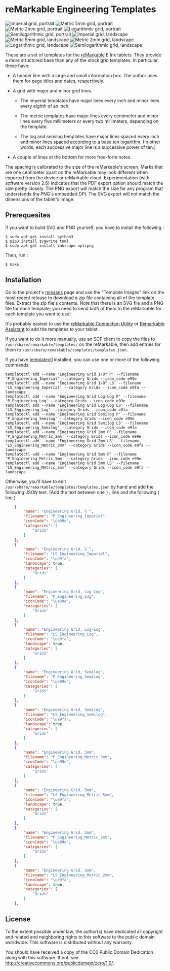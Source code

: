 reMarkable Engineering Templates
================================

![Imperial grid, portrait](https://static.aperiodic.net/remarkable-engineering/P_Engineering_Imperial-thumb.png)
![Metric 5mm grid, portrait](https://static.aperiodic.net/remarkable-engineering/P_Engineering_Metric_5mm-thumb.png)
![Metric 2mm grid, portrait](https://static.aperiodic.net/remarkable-engineering/P_Engineering_Metric_2mm-thumb.png)
![Logarithmic grid, portrait](https://static.aperiodic.net/remarkable-engineering/P_Engineering_Log-thumb.png)
![Semilogarithmic grid, portrait](https://static.aperiodic.net/remarkable-engineering/P_Engineering_Semilog-thumb.png)
![Imperial grid, landscape](https://static.aperiodic.net/remarkable-engineering/LS_Engineering_Imperial-thumb.png)
![Metric 5mm grid, landscape](https://static.aperiodic.net/remarkable-engineering/LS_Engineering_Metric_5mm-thumb.png)
![Metric 2mm grid, landscape](https://static.aperiodic.net/remarkable-engineering/LS_Engineering_Metric_2mm-thumb.png)
![Logarithmic grid, landscape](https://static.aperiodic.net/remarkable-engineering/LS_Engineering_Log-thumb.png)
![Semilogarithmic grid, landscape](https://static.aperiodic.net/remarkable-engineering/LS_Engineering_Semilog-thumb.png)

These are a set of templates for the [reMarkable][] E Ink tablets.  They
provide a more structured base than any of the stock grid templates.  In
particular, these have:

  [reMarkable]: https://remarkable.com

 * A header line with a large and small information box.  The author uses
   them for page titles and dates, respectively.
   
 * A grid with major and minor grid lines.
 
   * The imperial templates have major lines every inch and minor lines
     every eighth of an inch.
   
   * The metric templates have major lines every centimeter and minor
     lines every five millimeters or every two millimeters, depending on
     the template.
   
   * The log and semilog templates have major lines spaced every inch and
     minor lines spaced according to a base ten logarithm.  (In other
     words, each successive major line is a successive power of ten.)
   
 * A couple of lines at the bottom for more free-form notes.
 
The spacing is calibrated to the size of the reMarkable's screen.  Marks
that are one centimeter apart on the reMarkable may look different when
exported from the device or reMarkable cloud.  Experimentation (with
software version 2.6) indicates that the PDF export option should match
the size pretty closely.  The PNG export will match the size for any
program that understands the PNG's embedded DPI.  The SVG export will not
match the dimensions of the tablet's image.

Prerequesites
-------------

If you want to build SVG and PNG yourself, you have to install the following :

```
$ sudo apt-get install python3
$ pip3 install svgwrite toml
$ sudo apt-get install inkscape optipng
```

Then, run :

```
$ make
```


Installation
------------

Go to the project's [releases][] page and use the "Template Images" link
on the most recent release to download a zip file containing all of the
template files.  Extract the zip file's contents.  Note that there is an
SVG file and a PNG file for each template; you need to send *both* of them
to the reMarkable for each template you want to use!

  [releases]: https://gitlab.com/asciiphil/remarkable-engineering/-/releases

It's probably easiest to use the [reMarkable Connection Utility][RCU] or
[Remarkable Assistant][RMA] to add the templates to your tablet.

  [RMA]: https://github.com/richeymichael/remarkable-assistant
  [RCU]: http://www.davisr.me/projects/rcu/

If you want to do it more manually, use an SCP client to copy the files to
`/usr/share/remarkable/templates/` on the reMarkable, then add entries for
them to `/usr/share/remarkable/templates/templates.json`.

If you have [templatectl][] installed, you can use one or more of the
following commands:

  [templatectl]: https://github.com/PeterGrace/templatectl

    templatectl add --name 'Engineering Grid 1/8" P' --filename 'P_Engineering_Imperial' --category Grids --icon_code e99e
    templatectl add --name 'Engineering Grid 1/8" LS' --filename 'LS_Engineering_Imperial' --category Grids --icon_code e9fa --landscape
    templatectl add --name 'Engineering Grid Log-Log P' --filename 'P_Engineering_Log' --category Grids --icon_code e99e
    templatectl add --name 'Engineering Grid Log-Log LS' --filename 'LS_Engineering_Log' --category Grids --icon_code e9fa
    templatectl add --name 'Engineering Grid Semilog P' --filename 'P_Engineering_Semilog' --category Grids --icon_code e99e
    templatectl add --name 'Engineering Grid Semilog LS' --filename 'LS_Engineering_Semilog' --category Grids --icon_code e9fa
    templatectl add --name 'Engineering Grid 2mm P' --filename 'P_Engineering_Metric_2mm' --category Grids --icon_code e99e
    templatectl add --name 'Engineering Grid 2mm LS' --filename 'LS_Engineering_Metric_2mm' --category Grids --icon_code e9fa --landscape
    templatectl add --name 'Engineering Grid 5mm P' --filename 'P_Engineering_Metric_5mm' --category Grids --icon_code e99e
    templatectl add --name 'Engineering Grid 5mm LS' --filename 'LS_Engineering_Metric_5mm' --category Grids --icon_code e9fa --landscape

Otherwise, you'll have to edit
`/usr/share/remarkable/templates/templates.json` by hand and add the
following JSON text.  (Add the text between one `},` line and the
following `{` line.)

```json
    {
        "name": "Engineering Grid, ⅛″",
        "filename": "P_Engineering_Imperial",
        "iconCode": "\ue99e",
        "categories": [
            "Grids"
        ]
    },
    {
        "name": "Engineering Grid, ⅛″",
        "filename": "LS_Engineering_Imperial",
        "iconCode": "\ue9fa",
        "landscape": true,
        "categories": [
            "Grids"
        ]
    },
    {
        "name": "Engineering Grid, Log-Log",
        "filename": "P_Engineering_Log",
        "iconCode": "\ue99e",
        "categories": [
            "Grids"
        ]
    },
    {
        "name": "Engineering Grid, Log-Log",
        "filename": "LS_Engineering_Log",
        "iconCode": "\ue9fa",
        "landscape": true,
        "categories": [
            "Grids"
        ]
    },
    {
        "name": "Engineering Grid, Semilog",
        "filename": "P_Engineering_Semilog",
        "iconCode": "\ue99e",
        "categories": [
            "Grids"
        ]
    },
    {
        "name": "Engineering Grid, Semilog",
        "filename": "LS_Engineering_Semilog",
        "iconCode": "\ue9fa",
        "landscape": true,
        "categories": [
            "Grids"
        ]
    },
    {
        "name": "Engineering Grid, 5mm",
        "filename": "P_Engineering_Metric_5mm",
        "iconCode": "\ue99e",
        "categories": [
            "Grids"
        ]
    },
    {
        "name": "Engineering Grid, 5mm",
        "filename": "LS_Engineering_Metric_5mm",
        "iconCode": "\ue9fa",
        "landscape": true,
        "categories": [
            "Grids"
        ]
    },
    {
        "name": "Engineering Grid, 2mm",
        "filename": "P_Engineering_Metric_2mm",
        "iconCode": "\ue99e",
        "categories": [
            "Grids"
        ]
    },
    {
        "name": "Engineering Grid, 2mm",
        "filename": "LS_Engineering_Metric_2mm",
        "iconCode": "\ue9fa",
        "landscape": true,
        "categories": [
            "Grids"
        ]
    },
```


License
-------

To the extent possible under law, the author(s) have dedicated all
copyright and related and neighboring rights to this software to the
public domain worldwide. This software is distributed without any
warranty.

You should have received a copy of the CC0 Public Domain Dedication along
with this software. If not, see <http://creativecommons.org/publicdomain/zero/1.0/>.
